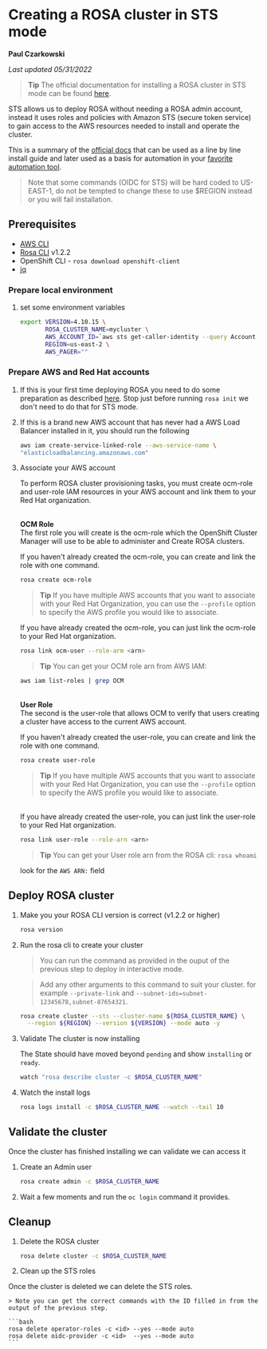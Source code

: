 # Creating a ROSA cluster in STS mode

**Paul Czarkowski**

*Last updated 05/31/2022*

> **Tip** The official documentation for installing a ROSA cluster in STS mode can be found [here](https://docs.openshift.com/rosa/rosa_getting_started_sts/rosa-sts-getting-started-workflow.html).


STS allows us to deploy ROSA without needing a ROSA admin account, instead it uses roles and policies with Amazon STS (secure token service) to gain access to the AWS resources needed to install and operate the cluster.

This is a summary of the [official docs](https://docs.openshift.com/rosa/rosa_getting_started/rosa-sts-getting-started-workflow.html) that can be used as a line by line install guide and later used as a basis for automation in your [favorite automation tool](https://github.com/ansible/ansible).

> Note that some commands (OIDC for STS) will be hard coded to US-EAST-1, do not be tempted to change these to use $REGION instead or you will fail installation.

## Prerequisites

* [AWS CLI](https://docs.aws.amazon.com/cli/latest/userguide/install-cliv2.html)
* [Rosa CLI](https://github.com/openshift/rosa/releases/tag/v1.2.2) v1.2.2
* OpenShift CLI - `rosa download openshift-client`
* [jq](https://stedolan.github.io/jq/download/)

### Prepare local environment

1. set some environment variables

    ```bash
    export VERSION=4.10.15 \
           ROSA_CLUSTER_NAME=mycluster \
           AWS_ACCOUNT_ID=`aws sts get-caller-identity --query Account --output text` \
           REGION=us-east-2 \
           AWS_PAGER=""
    ```

### Prepare AWS and Red Hat accounts

1. If this is your first time deploying ROSA you need to do some preparation as described [here](../../quickstart-rosa.md#Prerequisites). Stop just before running `rosa init` we don't need to do that for STS mode.


1. If this is a brand new AWS account that has never had a AWS Load Balancer installed in it, you should run the following

    ```bash
    aws iam create-service-linked-role --aws-service-name \
    "elasticloadbalancing.amazonaws.com"
    ```

1. Associate your AWS account   

   To perform ROSA cluster provisioning tasks, you must create ocm-role and user-role IAM resources in your AWS account and link them to your Red Hat organization.
   
   <br>
   <b>OCM Role</b><br>
   The first role you will create is the ocm-role which the OpenShift Cluster Manager will use to be able to administer and Create ROSA clusters. 

   If you haven't already created the ocm-role, you can create and link the role with one command.
   ```bash
   rosa create ocm-role
   ```
   > **Tip** If you have multiple AWS accounts that you want to associate with your Red Hat Organization, you can use the `--profile` option to specify the AWS profile you would like to associate.

   If you have already created the ocm-role, you can just link the ocm-role to your Red Hat organization.  

   ```bash
   rosa link ocm-user --role-arm <arn>
   ```


   > **Tip** You can get your OCM role arn from AWS IAM: 
   ```bash
   aws iam list-roles | grep OCM
   ```

   <br>
   <b>User Role</b><br>
   The second is the user-role that allows OCM to verify that users creating a cluster have access to the current AWS account.

   If you haven't already created the user-role, you can create and link the role with one command.

   ```bash
   rosa create user-role
   ```
   > **Tip** If you have multiple AWS accounts that you want to associate with your Red Hat Organization, you can use the `--profile` option to specify the AWS profile you would like to associate.
   
   <br>
   If you have already created the user-role, you can just link the user-role to your Red Hat organization.

   ```bash
   rosa link user-role --role-arn <arn>
   ```

   > **Tip** You can get your User role arn from the ROSA cli: `rosa whoami`
   
   look for the `AWS ARN:` field
   <br>

## Deploy ROSA cluster

1. Make you your ROSA CLI version is correct (v1.2.2 or higher)

    ```bash
    rosa version
    ```
1. Run the rosa cli to create your cluster

    > You can run the command as provided in the ouput of the previous step to deploy in interactive mode.

    > Add any other arguments to this command to suit your cluster. for example `--private-link` and `--subnet-ids=subnet-12345678,subnet-87654321`.

    ```bash
    rosa create cluster --sts --cluster-name ${ROSA_CLUSTER_NAME} \
      --region ${REGION} --version ${VERSION} --mode auto -y
    ```

1. Validate The cluster is now installing

    The State should have moved beyond `pending` and show `installing` or `ready`.

    ```bash
    watch "rosa describe cluster -c $ROSA_CLUSTER_NAME"
    ```

1. Watch the install logs

    ```bash
    rosa logs install -c $ROSA_CLUSTER_NAME --watch --tail 10
    ```

## Validate the cluster

Once the cluster has finished installing we can validate we can access it

1. Create an Admin user

    ```bash
    rosa create admin -c $ROSA_CLUSTER_NAME
    ```

1. Wait a few moments and run the `oc login` command it provides.

## Cleanup

1. Delete the ROSA cluster

    ```bash
    rosa delete cluster -c $ROSA_CLUSTER_NAME
    ```
1. Clean up the STS roles

Once the cluster is deleted we can delete the STS roles.

    > Note you can get the correct commands with the ID filled in from the output of the previous step.

    ```bash
    rosa delete operator-roles -c <id> --yes --mode auto
    rosa delete oidc-provider -c <id>  --yes --mode auto
    ```

